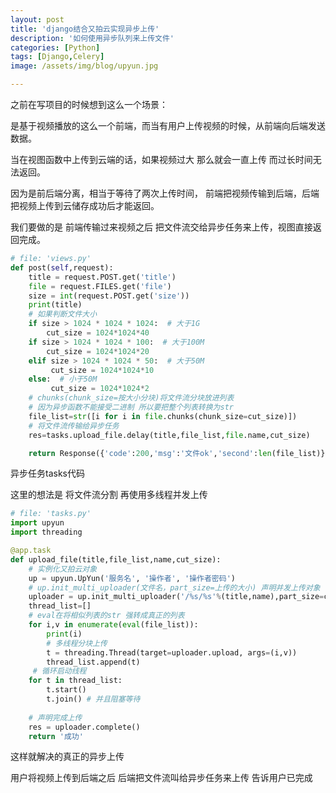 ```yaml
---
layout: post
title: 'django结合又拍云实现异步上传'
description: '如何使用异步队列来上传文件'
categories: [Python]
tags: [Django,Celery]
image: /assets/img/blog/upyun.jpg

---
```


之前在写项目的时候想到这么一个场景：

是基于视频播放的这么一个前端，而当有用户上传视频的时候，从前端向后端发送数据。

当在视图函数中上传到云端的话，如果视频过大 那么就会一直上传 而过长时间无法返回。

因为是前后端分离，相当于等待了两次上传时间， 前端把视频传输到后端，后端把视频上传到云储存成功后才能返回。

我们要做的是 前端传输过来视频之后 把文件流交给异步任务来上传，视图直接返回完成。



```python
# file: 'views.py'
def post(self,request):
    title = request.POST.get('title')
    file = request.FILES.get('file')
    size = int(request.POST.get('size'))
    print(title)
    # 如果判断文件大小
    if size > 1024 * 1024 * 1024:  # 大于1G
        cut_size = 1024*1024*40
    if size > 1024 * 1024 * 100:  # 大于100M
        cut_size = 1024*1024*20
    elif size > 1024 * 1024 * 50:  # 大于50M
         cut_size = 1024*1024*10
    else:  # 小于50M
         cut_size = 1024*1024*2
    # chunks(chunk_size=按大小分块)将文件流分块放进列表
    # 因为异步函数不能接受二进制 所以要把整个列表转换为str
    file_list=str([i for i in file.chunks(chunk_size=cut_size)])
    # 将文件流传输给异步任务
    res=tasks.upload_file.delay(title,file_list,file.name,cut_size)

    return Response({'code':200,'msg':'文件ok','second':len(file_list)})
```

异步任务tasks代码

这里的想法是 将文件流分割 再使用多线程并发上传

```python
# file: 'tasks.py'
import upyun
import threading

@app.task
def upload_file(title,file_list,name,cut_size):
	# 实例化又拍云对象
	up = upyun.UpYun('服务名', '操作者', '操作者密码')
    # up.init_multi_uploader(文件名，part_size=上传的大小) 声明并发上传对象
	uploader = up.init_multi_uploader('/%s/%s'%(title,name),part_size=cut_size)
	thread_list=[]
	# eval在将相似列表的str 强转成真正的列表
	for i,v in enumerate(eval(file_list)):
		print(i)
		# 多线程分块上传
		t = threading.Thread(target=uploader.upload, args=(i,v))
		thread_list.append(t)
     # 循环启动线程
	for t in thread_list:
		t.start()
		t.join() # 并且阻塞等待
        
	# 声明完成上传
	res = uploader.complete()
	return '成功'
```

这样就解决的真正的异步上传

用户将视频上传到后端之后  后端把文件流叫给异步任务来上传  告诉用户已完成



